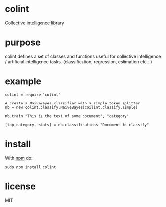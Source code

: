 # colint

Collective intelligence library

# purpose

colint defines a set of classes and functions useful for collective intelligence /
artificial intelligence tasks. (classification, regression, estimation etc...)

# example

```
colint = require 'colint'

# create a NaiveBayes classifier with a simple token splitter
nb = new colint.classify.NaiveBayes(coilint.classify.simple)

nb.train "This is the text of some document", "category"

[top_category, stats] = nb.classifications "Document to classify"
```

# install

With [npm](https://npmjs.org) do:

```
sudo npm install colint
```

# license

MIT